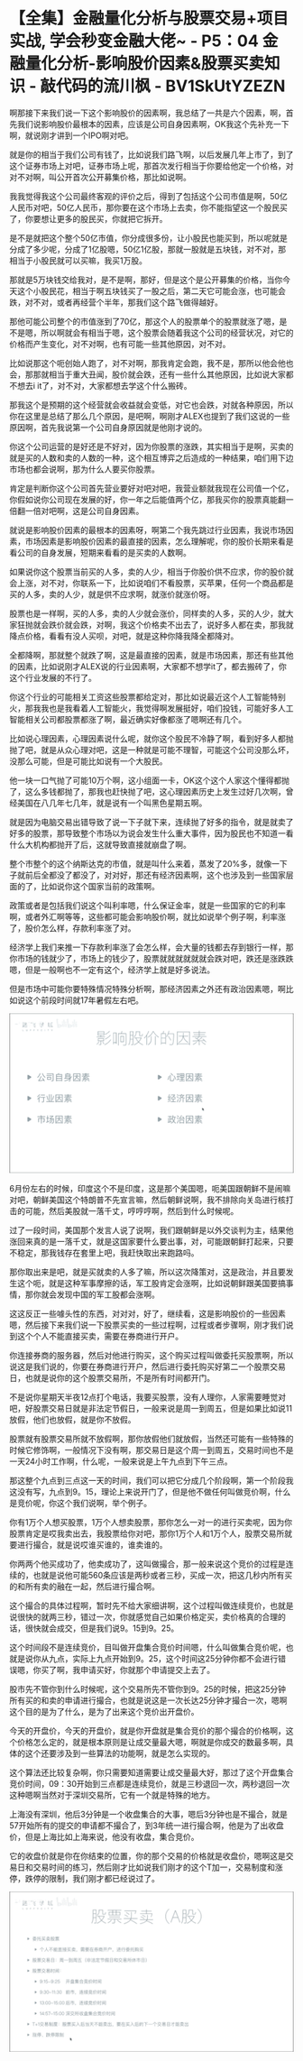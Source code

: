 # 【全集】金融量化分析与股票交易+项目实战, 学会秒变金融大佬~ - P5：04 金融量化分析-影响股价因素&股票买卖知识 - 敲代码的流川枫 - BV1SkUtYZEZN

啊那接下来我们说一下这个影响股价的因素啊，我总结了一共是六个因素，啊，首先我们说影响股价最根本的因素，应该是公司自身因素啊，OK我这个先补充一下啊，就说刚才讲到一个IPO啊对吧。

就是你的相当于我们公司有钱了，比如说我们路飞啊，以后发展几年上市了，到了这个证券市场上对吧，证券市场上呢，那首次发行相当于你要给他定一个价格，对对不对啊，叫公开首次公开募集价格，那比如说啊。

我我觉得我这个公司最终客观的评价之后，得到了包括这个公司市值是啊，50亿人民币对吧，50亿人民币，那你要在这个市场上去卖，你不能指望这一个股民买了，你要想让更多的股民买，你就把它拆开。

是不是就把这个整个50亿市值，你分成很多份，让小股民也能买到，所以呢就是分成了多少呢，分成了1亿股嗯，50亿1亿股，那就一股就是五块钱，对不对，那相当于小股民就可以买嘛，我买1万股。

那就是5万块钱交给我对，是不是啊，那好，但是这个是公开募集的价格，当你今天这个小股民花，相当于啊五块钱买了一股之后，第二天它可能会涨，也可能会跌，对不对，或者再经营个半年，那我们这个路飞做得越好。

那他可能公司整个的市值涨到了70亿，那这个人的股票单个的股票就涨了嗯，是不是嗯，所以啊就会有相当于嗯，这个股票会随着我这个公司的经营状况，对它的价格而产生变化，对不对啊，也有可能一些其他原因，对不对。

比如说那这个呃创始人跑了，对不对啊，那我肯定会跑，我不是，那所以他会他也会，那那就相当于重大丑闻，股价就会跌，还有一些什么其他原因，比如说大家都不想去i it了，对不对，大家都想去学这个什么搬砖。

那我这个是预期的这个经营就会收益就会变低，对它也会跌，对就各种原因，所以你在这里是总结了那么几个原因，是吧啊，啊刚才ALEX也提到了我们这说的一些原因啊，首先我说第一个公司自身原因就是他刚才说的。

你这个公司运营的是好还是不好对，因为你股票的涨跌，其实相当于是啊，买卖的就是买的人数和卖的人数的一种，这个相互博弈之后造成的一种结果，咱们用下边市场也都会说啊，那为什么人要买你股票。

肯定是判断你这个公司首先营业要好对吧对吧，我营业额就我现在公司值一个亿，你假如说你公司现在发展的好，你一年之后能值两个亿，那我买你的股票真能翻一倍翻一倍对吧啊，这是公司自身因素。

就说是影响股价因素的最根本的因素呀，啊第二个我先跳过行业因素，我说市场因素，市场因素是影响股价因素的最直接的因素，怎么理解呢，你的股价长期来看是看公司的自身发展，短期来看看的是买卖的人数啊。

如果说你这个股票当前买的人多，卖的人少，相当于你股价供不应求，你的股价就会上涨，对不对，你联系一下，比如说咱们不看股票，买苹果，任何一个商品都是买的人多，卖的人少，就是供不应求啊，就涨价就涨价呀。

股票也是一样啊，买的人多，卖的人少就会涨价，同样卖的人多，买的人少，就大家狂抛就会跌价就会跌，对啊，我这个价格卖不出去了，说好多人都在卖，那我就降点价格，看看有没人买呗，对吧，就是这种你降我降全都降对。

全都降啊，那就整个就跌了啊，这是最直接的因素，就是市场因素，那还有些其他的因素，比如说刚才ALEX说的行业因素啊，大家都不想学it了，都去搬砖了，你这个行业发展的不行了。

你这个行业的可能相关工资这些股票都给定对，那比如说最近这个人工智能特别火，那我我也是我看着人工智能火，我觉得啊发展挺好，咱们投钱，可能好多人工智能相关公司都股票都涨了啊，最近确实好像都涨了嗯啊还有几个。

比如说心理因素，心理因素说什么呢，就你这个股民不冷静了啊，看到好多人都抛抛了吧，就是从众心理对吧，这是一种就是可能不理智，可能这个公司没那么坏，没那么可能，但是可能比如说有一个大股民。

他一块一口气抛了可能10万个啊，这小组面一卡，OK这个这个人家这个懂得都抛了，这么多钱都抛了，那我也赶快抛了吧，这心理因素历史上发生过好几次啊，曾经美国在八几年七几年，就是说有一个叫黑色星期五啊。

就是因为电脑交易出错导致了说一下子就下来，连续抛了好多的指令，就是就卖了好多的股票，那导致整个市场以为说会发生什么重大事件，因为股民也不知道一看什么大机构都抛开了后，这就导致直接就崩盘了啊。

整个市整个的这个纳斯达克的市值，就是叫什么来着，蒸发了20%多，就像一下子就前后全都没了都没了，对对好，那还有经济因素啊，这个也涉及到一些国家层面的了，比如说你这个国家当前的政策啊。

政策或者是包括我们说这个叫利率嗯，什么保证金率，就是一些国家的它的利率啊，或者外汇啊等等，这些都可能会影响股价啊，就比如说举个例子啊，利率涨了，股价怎么样，存款利率涨了对。

经济学上我们来推一下存款利率涨了会怎么样，会大量的钱都去存到银行一样，那你市场的钱就少了，市场上的钱少了，股票就就就就就就会跌对吧，跌还是涨跌跌嗯，但是一般啊也不一定有这个，经济学上就是好多说法。

但是市场中可能你要特殊情况特殊分析啊，那经济因素之外还有政治因素嗯，啊比如说这个前段时间就17年暑假左右吧。



![](img/05c5a6d0d276c2418046ac8dfdc4487a_1.png)

6月份左右的时候，印度这个不是印度，这是那个美国嗯，呃美国跟朝鲜不是闹嘛对吧，朝鲜美国这个特朗普不先宣言嘛，然后朝鲜说啊，我不排除向关岛进行核打击的可能，然后美股就一落千丈，哼哼哼啊，然后到什么时候呢。

过了一段时间，美国那个发言人说了说啊，我们跟朝鲜是以外交谈判为主，结果他涨回来真的是一落千丈，就是这国家要什么要出事，对，可能跟朝鲜打起来，只要不稳定，那我钱存在套里上吧，我赶快取出来跑路吗。

那你取出来是吧，就是买就卖的人多了嘛，所以这次降策对，这是政治，并且要发生这个呃，就是这种军事摩擦的话，军工股肯定会涨啊，比如说朝鲜跟美国要搞事情，那你就会发现中国的军工股都会涨啊。

这这反正一些噱头性的东西，对对对，好了，继续看，这是影响股价的一些因素嗯，然后接下来我们说一下股票买卖的一些过程啊，过程或者步骤啊，刚才我们说到这个个人不能直接买卖，需要在券商进行开户。

你连接券商的服务器，然后对他进行购买，这个购买过程叫做委托买股票啊，所以说这是我们说的，你要在券商进行开户，然后进行委托购买好第二一个股票交易日，也就是说你的这个股票交易所，不是所有时间都开门。

不是说你星期天半夜12点打个电话，我要买股票，没有人理你，人家需要睡觉对吧，好股票交易日就是非法定节假日，一般来说是周一到周五，但是如果比如说11放假，他们也放假，就是你不放假。

股票就有股票交易所就不放假啊，那你放假他们就放假，当然还可能有一些特殊的时候它修饰啊，一般情况下没有啊，那交易日是这个周一到周五，交易时间也不是一天24小时工作啊，什么呢，一般来说是上午九点到下午三点。

那这整个九点到三点这一天的时间，我们可以把它分成几个阶段啊，第一个阶段我这没有写，九点到9。15，理论上来说开门了，但是他不做任何叫做竞价啊，什么是竞价呢，你这个我们说啊，举个例子。

你有1万个人想买股票，1万个人想卖股票，那你怎么一对一的进行买卖呢，因为你股票肯定是哎我卖出去，我股票给你对吧，那你1万个人和1万个人，股票交易所就要进行撮合，就是说哎谁买谁的，谁卖谁的。

你两两个他买成功了，他卖成功了，这叫做撮合，那一般来说这个竞价的过程是连续的，也就是说他可能560条应该是两秒或者三秒，买成一次，把这几秒内所有买的和所有卖的融在一起，然后进行撮合啊。

这个撮合的具体过程啊，暂时先不给大家细讲啊，这个过程叫做连续竞价，也就是说很快的就两三秒，错过一次，你就感觉自己如果价格定买，卖价格真的合理的话，很快就会成交，但是我们说9。15到9。25。

这个时间段不是连续竞价，目叫做开盘集合竞价时间嗯，什么叫做集合竞价呢，也就是说你从九点，实际上九点开始到9。25，这个时间这25分钟你都不会进行错误嗯，你买了啊，我申请买好，你就那个申请提交上去了。

股市先不管你到什么时候呢，这个交易所先不管你到9。25的时候，把这25分钟所有买的和卖的申请进行撮合，也就是说这是一次长达25分钟才撮合一次，嗯啊这个目的是为了什么，是为了出来这个竞价出开盘价。

今天的开盘价，今天的开盘价，就是你开盘就是集合竞价的那个撮合的价格啊，这个价格怎么定的，就是根本原则是让成交量最大嗯，啊就是你成交的数最多啊，具体的这个还要涉及到一些算法的功能啊，就是怎么实现的。

这个算法还比较复杂啊，你只需要知道需要让成交量最大好，那过了这个开盘集合竞价时间，09：30开始到三点都是连续竞价，就是三秒退回一次，两秒退回一次这种嗯啊当然对于深圳交易所，它有一个就是特殊的地方。

上海没有深圳，他后3分钟是一个收盘集合的大事，嗯后3分钟也是不撮合，就是57开始所有的提交的申请都不撮合了，到3年统一进行撮合啊，他是为了出收盘价，但是上海比如上海来说，他没有收盘，集合竞价。

它的收盘价就是你在你结束的位置，你的那个交易的价格就是收盘价，嗯啊这是交易日和交易时间的练习，然后刚才比如说我们刚才的这个T加一，交易制度和涨停，跌停的限制，我们刚才都已经说过了。



![](img/05c5a6d0d276c2418046ac8dfdc4487a_3.png)